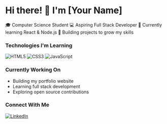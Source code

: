 # Hi there! 👋 I'm [Your Name]

🎓 Computer Science Student
💻 Aspiring Full Stack Developer
🌱 Currently learning React & Node.js
🚀 Building projects to grow my skills

### Technologies I'm Learning
![HTML5](https://img.shields.io/badge/-HTML5-E34F26?style=flat&logo=html5&logoColor=white)
![CSS3](https://img.shields.io/badge/-CSS3-1572B6?style=flat&logo=css3)
![JavaScript](https://img.shields.io/badge/-JavaScript-F7DF1E?style=flat&logo=javascript&logoColor=black)

### Currently Working On
- Building my portfolio website
- Learning full stack development
- Exploring open source contributions

### Connect With Me
[![LinkedIn](https://img.shields.io/badge/LinkedIn-0077B5?style=flat&logo=linkedin&logoColor=white)](www.linkedin.com/in/dylan-pithia)
